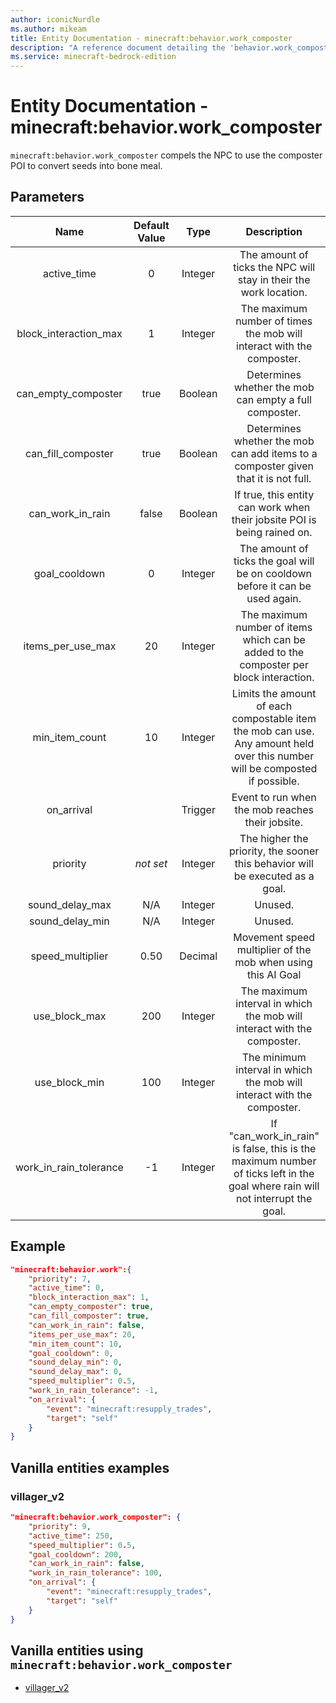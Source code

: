 ```yaml
---
author: iconicNurdle
ms.author: mikeam
title: Entity Documentation - minecraft:behavior.work_composter
description: "A reference document detailing the 'behavior.work_composter' entity goal"
ms.service: minecraft-bedrock-edition
---
```


# Entity Documentation - minecraft:behavior.work_composter

`minecraft:behavior.work_composter` compels the NPC to use the composter POI to convert seeds into bone meal.

## Parameters

| Name| Default Value| Type| Description |
|:-----------:|:-----------:|:-----------:|:-----------:|
| active_time| 0| Integer| The amount of ticks the NPC will stay in their the work location. |
| block_interaction_max| 1| Integer| The maximum number of times the mob will interact with the composter. |
| can_empty_composter| true| Boolean| Determines whether the mob can empty a full composter. |
| can_fill_composter| true| Boolean| Determines whether the mob can add items to a composter given that it is not full. |
| can_work_in_rain| false| Boolean| If true, this entity can work when their jobsite POI is being rained on. |
| goal_cooldown| 0| Integer| The amount of ticks the goal will be on cooldown before it can be used again. |
| items_per_use_max| 20| Integer| The maximum number of items which can be added to the composter per block interaction. |
| min_item_count| 10| Integer| Limits the amount of each compostable item the mob can use. Any amount held over this number will be composted if possible. |
| on_arrival| | Trigger| Event to run when the mob reaches their jobsite. |
|priority|*not set*|Integer|The higher the priority, the sooner this behavior will be executed as a goal.|
| sound_delay_max| N/A| Integer| Unused. |
| sound_delay_min| N/A| Integer| Unused. |
| speed_multiplier| 0.50| Decimal| Movement speed multiplier of the mob when using this AI Goal |
| use_block_max| 200| Integer| The maximum interval in which the mob will interact with the composter. |
| use_block_min| 100| Integer| The minimum interval in which the mob will interact with the composter. |
| work_in_rain_tolerance| -1| Integer| If "can_work_in_rain" is false, this is the maximum number of ticks left in the goal where rain will not interrupt the goal. |

## Example

```json
"minecraft:behavior.work":{
    "priority": 7,
    "active_time": 0,
    "block_interaction_max": 1,
    "can_empty_composter": true,
    "can_fill_composter": true,
    "can_work_in_rain": false,
    "items_per_use_max": 20,
    "min_item_count": 10,
    "goal_cooldown": 0,
    "sound_delay_min": 0,
    "sound_delay_max": 0,
    "speed_multiplier": 0.5,
    "work_in_rain_tolerance": -1,
    "on_arrival": {
        "event": "minecraft:resupply_trades",
        "target": "self"
    }
}
```

## Vanilla entities examples

### villager_v2

```json
"minecraft:behavior.work_composter": {
    "priority": 9,
    "active_time": 250,
    "speed_multiplier": 0.5,
    "goal_cooldown": 200,
    "can_work_in_rain": false,
    "work_in_rain_tolerance": 100,
    "on_arrival": {
        "event": "minecraft:resupply_trades",
        "target": "self"
    }
}
```

## Vanilla entities using `minecraft:behavior.work_composter`

- [villager_v2](../../../../Source/VanillaBehaviorPack_Snippets/entities/villager_v2.md)
